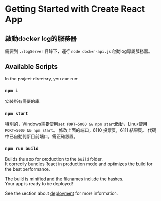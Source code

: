 # Getting Started with Create React App

## 啟動docker log的服務器
需要到 `./logServer` 目錄下，運行 `node docker-api.js` 啟動log專屬服務器。

## Available Scripts

In the project directory, you can run:

### `npm i`

安裝所有需要的庫

### `npm start`

特別的，Windows需要使用`set PORT=5000 && npm start`啟動，Linux使用`PORT=5000 && npm start`。
修改上面的端口，6110 投票頁，6111 結果頁。
代碼中已自動判斷目前端口，需正確設置。

### `npm run build`

Builds the app for production to the `build` folder.\
It correctly bundles React in production mode and optimizes the build for the best performance.

The build is minified and the filenames include the hashes.\
Your app is ready to be deployed!

See the section about [deployment](https://facebook.github.io/create-react-app/docs/deployment) for more information.
